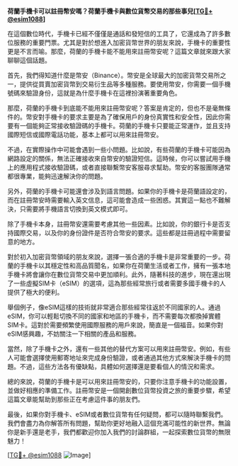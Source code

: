 **荷蘭手機卡可以註冊幣安嗎？荷蘭手機卡與數位貨幣交易的那些事兒[[TG💪+ @esim1088](https://t.me/s/esim1088)]**

在這個數位時代，手機卡已經不僅僅是通話和發短信的工具了，它還成為了許多數位服務的重要門票。尤其是對於想進入加密貨幣世界的朋友來說，手機卡的重要性更是不言而喻。那麼，荷蘭的手機卡能不能用來註冊幣安呢？這篇文章就來跟大家聊聊這個話題。

首先，我們得知道什麼是幣安（Binance）。幣安是全球最大的加密貨幣交易所之一，提供從買賣加密貨幣到交易衍生品等多種服務。要使用幣安，你需要一個手機號碼來驗證身份，這就是為什麼手機卡在這裡扮演著重要角色。

那麼，荷蘭的手機卡到底能不能用來註冊幣安呢？答案是肯定的，但也不是毫無條件的。幣安對手機卡的要求主要是為了確保用戶的身份真實性和安全性，因此你需要有一個能夠正常接收驗證碼的手機卡。荷蘭的手機卡只要能正常運作，並且支持國際短信或國際電話功能，基本上都可以用來註冊幣安。

不過，在實際操作中可能會遇到一些小問題。比如說，有些荷蘭的手機卡可能因為網路設定的關係，無法正確接收來自幣安的驗證短信。這時候，你可以嘗試用手機上的應用程式接收驗證碼，或者直接聯繫幣安客服尋求幫助。幣安的客服團隊通常都很專業，能夠迅速解決你的問題。

另外，荷蘭的手機卡可能還會涉及到語言問題。如果你的手機卡是荷蘭語設定的，而在註冊幣安時需要輸入英文信息，這可能會造成一些困惑。其實這一點也不難解決，只需要將手機語言切換到英文模式即可。

除了手機卡本身，註冊幣安還需要考慮其他一些因素。比如說，你的銀行卡是否支持國際交易，以及你的身份證件是否符合幣安的要求。這些都是註冊過程中需要留意的地方。

對於初入加密貨幣領域的朋友來說，選擇一張合適的手機卡是非常重要的一步。荷蘭的手機卡以其穩定性和高品質聞名，如果你在荷蘭生活或者工作，擁有一張本地手機卡將會讓你在數位貨幣交易中更加順利。此外，隨著科技的進步，現在還出現了一些虛擬SIM卡（eSIM）的選項，這為那些經常旅行或者需要多國手機卡的人提供了極大的便利。

舉個例子，像eSIM這樣的技術就非常適合那些經常往返於不同國家的人。通過eSIM，你可以輕鬆切換不同的國家和地區的手機卡，而不需要每次都換掉實體SIM卡。這對於需要頻繁使用國際服務的用戶來說，簡直是一個福音。如果你對eSIM感興趣，不妨關注一下相關的產品和服務。

當然，除了手機卡之外，還有一些其他的替代方案可以用來註冊幣安。例如，有些人可能會選擇使用郵寄地址來完成身份驗證，或者通過其他方式來解決手機卡的問題。不過，這些方法各有優缺點，具體如何選擇還是要看個人的情況和需求。

總的來說，荷蘭的手機卡是可以用來註冊幣安的，只要你注意手機卡的功能設置，並做好相應的準備工作。註冊幣安是一個開創數位貨幣投資之旅的重要步驟，希望這篇文章能幫助到那些正在考慮這件事的朋友們。

最後，如果你對手機卡、eSIM或者數位貨幣有任何疑問，都可以隨時聯繫我們。我們會盡力為你解答所有問題，幫助你更好地融入這個充滿可能性的新世界。無論你是新手還是老手，我們都歡迎你加入我們的討論群組，一起探索數位貨幣的無限魅力！

[[TG💪+ @esim1088](https://t.me/s/esim1088) ![Image](https://i.postimg.cc/4NQfJmqS/Snipaste-2025-05-13-00-14-12.png)]